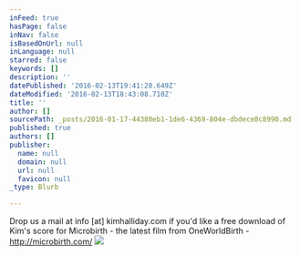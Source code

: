```yaml
---
inFeed: true
hasPage: false
inNav: false
isBasedOnUrl: null
inLanguage: null
starred: false
keywords: []
description: ''
datePublished: '2016-02-13T19:41:20.649Z'
dateModified: '2016-02-13T18:43:08.710Z'
title: ''
author: []
sourcePath: _posts/2016-01-17-44380eb1-1de6-4369-804e-dbdece8c8990.md
published: true
authors: []
publisher:
  name: null
  domain: null
  url: null
  favicon: null
_type: Blurb

---
```

Drop us a mail at info \[at\] kimhalliday.com if you'd like a free download of Kim's score for Microbirth - the latest film from OneWorldBirth - http://microbirth.com/
![](https://the-grid-user-content.s3-us-west-2.amazonaws.com/1a8e266b-4b89-4a40-b7ea-78416bd4c0ec.jpg)